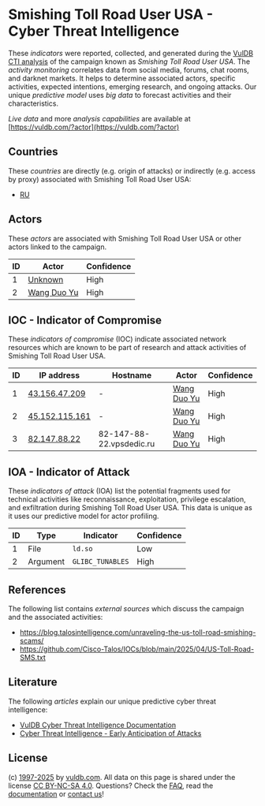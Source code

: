 # Smishing Toll Road User USA - Cyber Threat Intelligence

These _indicators_ were reported, collected, and generated during the [VulDB CTI analysis](https://vuldb.com/?kb.cti) of the campaign known as _Smishing Toll Road User USA_. The _activity monitoring_ correlates data from social media, forums, chat rooms, and darknet markets. It helps to determine associated actors, specific activities, expected intentions, emerging research, and ongoing attacks. Our unique _predictive model_ uses _big data_ to forecast activities and their characteristics.

_Live data_ and more _analysis capabilities_ are available at [https://vuldb.com/?actor](https://vuldb.com/?actor)

## Countries

These _countries_ are directly (e.g. origin of attacks) or indirectly (e.g. access by proxy) associated with Smishing Toll Road User USA:

* [RU](https://vuldb.com/?country.ru)

## Actors

These _actors_ are associated with Smishing Toll Road User USA or other actors linked to the campaign.

ID | Actor | Confidence
-- | ----- | ----------
1 | [Unknown](https://vuldb.com/?actor.unknown) | High
2 | [Wang Duo Yu](https://vuldb.com/?actor.wang_duo_yu) | High

## IOC - Indicator of Compromise

These _indicators of compromise_ (IOC) indicate associated network resources which are known to be part of research and attack activities of Smishing Toll Road User USA.

ID | IP address | Hostname | Actor | Confidence
-- | ---------- | -------- | ----- | ----------
1 | [43.156.47.209](https://vuldb.com/?ip.43.156.47.209) | - | [Wang Duo Yu](https://vuldb.com/?actor.wang_duo_yu) | High
2 | [45.152.115.161](https://vuldb.com/?ip.45.152.115.161) | - | [Wang Duo Yu](https://vuldb.com/?actor.wang_duo_yu) | High
3 | [82.147.88.22](https://vuldb.com/?ip.82.147.88.22) | 82-147-88-22.vpsdedic.ru | [Wang Duo Yu](https://vuldb.com/?actor.wang_duo_yu) | High

## IOA - Indicator of Attack

These _indicators of attack_ (IOA) list the potential fragments used for technical activities like reconnaissance, exploitation, privilege escalation, and exfiltration during Smishing Toll Road User USA. This data is unique as it uses our predictive model for actor profiling.

ID | Type | Indicator | Confidence
-- | ---- | --------- | ----------
1 | File | `ld.so` | Low
2 | Argument | `GLIBC_TUNABLES` | High

## References

The following list contains _external sources_ which discuss the campaign and the associated activities:

* https://blog.talosintelligence.com/unraveling-the-us-toll-road-smishing-scams/
* https://github.com/Cisco-Talos/IOCs/blob/main/2025/04/US-Toll-Road-SMS.txt

## Literature

The following _articles_ explain our unique predictive cyber threat intelligence:

* [VulDB Cyber Threat Intelligence Documentation](https://vuldb.com/?kb.cti)
* [Cyber Threat Intelligence - Early Anticipation of Attacks](https://www.scip.ch/en/?labs.20201022)

## License

(c) [1997-2025](https://vuldb.com/?kb.changelog) by [vuldb.com](https://vuldb.com/?kb.about). All data on this page is shared under the license [CC BY-NC-SA 4.0](https://creativecommons.org/licenses/by-nc-sa/4.0/). Questions? Check the [FAQ](https://vuldb.com/?kb.faq), read the [documentation](https://vuldb.com/?kb) or [contact us](https://vuldb.com/?contact)!
